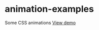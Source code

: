 # animation-examples
Some CSS animations
[View demo](https://jerfink.github.io/animation-examples/dist/index.html)
